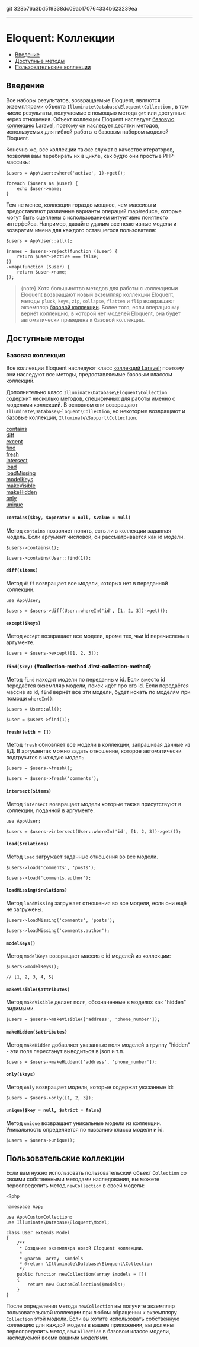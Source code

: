 git 328b76a3bd519338dc09ab170764334b623239ea

---

# Eloquent: Коллекции

- [Введение](#introduction)
- [Доступные методы](#available-methods)
- [Пользовательские коллекции](#custom-collections)

<a name="introduction"></a>
## Введение

Все наборы результатов, возвращаемые Eloquent, являются экземплярами объекта `Illuminate\Database\Eloquent\Collection` , в том числе результаты, получаемые с помощью метода `get` или доступные через отношения. Объект коллекции Eloquent наследует [базовую коллекцию](/docs/{{version}}/collections) Laravel, поэтому он наследует десятки методов, используемых для гибкой работы с базовым набором моделей Eloquent.

Конечно же, все коллекции также служат в качестве итераторов, позволяя вам перебирать их в цикле, как будто они простые PHP-массивы:

    $users = App\User::where('active', 1)->get();

    foreach ($users as $user) {
        echo $user->name;
    }

Тем не менее, коллекции гораздо мощнее, чем массивы и предоставляют различные варианты операций map/reduce, которые могут быть сцеплены с использованием интуитивно понятного интерфейса. Например, давайте удалим все неактивные модели и возвратим имена для каждого оставшегося пользователя:

    $users = App\User::all();

    $names = $users->reject(function ($user) {
        return $user->active === false;
    })
    ->map(function ($user) {
        return $user->name;
    });

> {note} Хотя большинство методов для работы с коллекциями Eloquent возвращают новый экземпляр коллекции Eloquent, методы `pluck`, `keys`, `zip`, `collapse`, `flatten` и `flip` возвращают экземпляр [базовой коллекции](/docs/{{version}}/collections). Более того, если операция `map` вернёт коллекцию, в которой нет моделей Eloquent, она будет автоматически приведена к базовой коллекции.

<a name="available-methods"></a>
## Доступные методы

### Базовая коллекция

Все коллекции Eloquent наследуют класс [коллекций Laravel](/docs/{{version}}/collections); поэтому они наследуют все методы, предоставляемые базовым классом коллекций.

Дополнительно класс `Illuminate\Database\Eloquent\Collection` содержит несколько методов, специфичных для работы именно с моделями коллекций. В основном они возвращают `Illuminate\Database\Eloquent\Collection`, но некоторые возвращают и базовые коллекции, `Illuminate\Support\Collection`.

<style>
    #collection-method-list > p {
        column-count: 1; -moz-column-count: 1; -webkit-column-count: 1;
        column-gap: 2em; -moz-column-gap: 2em; -webkit-column-gap: 2em;
    }

    #collection-method-list a {
        display: block;
    }
</style>

<div id="collection-method-list" markdown="1">

[contains](#method-contains)
[diff](#method-diff)
[except](#method-except)
[find](#method-find)
[fresh](#method-fresh)
[intersect](#method-intersect)
[load](#method-load)
[loadMissing](#method-loadMissing)
[modelKeys](#method-modelKeys)
[makeVisible](#method-makeVisible)
[makeHidden](#method-makeHidden)
[only](#method-only)
[unique](#method-unique)

</div>

<a name="method-contains"></a>
#### `contains($key, $operator = null, $value = null)`

Метод `contains` позволяет понять, есть ли в коллекции заданная модель. Если аргумент числовой, он рассматривается как id модели.

    $users->contains(1);
    
    $users->contains(User::find(1));

<a name="method-diff"></a>
#### `diff($items)`

Метод `diff` возвращает все модели, которых нет в переданной коллекции.

    use App\User;

    $users = $users->diff(User::whereIn('id', [1, 2, 3])->get());

<a name="method-except"></a>
#### `except($keys)`

Метод `except` возвращает все модели, кроме тех, чьи id перечислены в аргументе.

    $users = $users->except([1, 2, 3]);

<a name="method-find"></a>
#### `find($key)` {#collection-method .first-collection-method}

Метод `find` находит модели по переданным id. Если вместо id передаётся экземпляр модели, поиск идёт про его id. Если передаётся массив из id, `find` вернёт все эти модели, будет искать по моделям при помощи `whereIn()`:

    $users = User::all();

    $user = $users->find(1);

<a name="method-fresh"></a>
#### `fresh($with = [])`

Метод `fresh` обновляет все модели в коллекции, запрашивая данные из БД. В аргументах можно задать отношение, которое автоматически подгрузится в каждую модель.

    $users = $users->fresh();

    $users = $users->fresh('comments');

<a name="method-intersect"></a>
#### `intersect($items)`

Метод `intersect` возвращает модели которые также присутствуют в коллекции, поданной в аргументе.

    use App\User;

    $users = $users->intersect(User::whereIn('id', [1, 2, 3])->get());

<a name="method-load"></a>
#### `load($relations)`

Метод `load` загружает заданные отношения во все модели.

    $users->load('comments', 'posts');

    $users->load('comments.author');

<a name="method-loadMissing"></a>
#### `loadMissing($relations)`

Метод `loadMissing` загружает отношения во все модели, если они ещё не загружены.

    $users->loadMissing('comments', 'posts');

    $users->loadMissing('comments.author');

<a name="method-modelKeys"></a>
#### `modelKeys()`

Метод `modelKeys` возвращает массив с id моделей из коллекции:

    $users->modelKeys();

    // [1, 2, 3, 4, 5]
    
<a name="method-makeVisible"></a>
#### `makeVisible($attributes)`

Метод `makeVisible` делает поля, обозначенные в моделях как "hidden" видимыми.

    $users = $users->makeVisible(['address', 'phone_number']);

<a name="method-makeHidden"></a>
#### `makeHidden($attributes)`

Метод `makeHidden` добавляет указанные поля моделей в группу "hidden" - эти поля перестанут выводиться в json и т.п.

    $users = $users->makeHidden(['address', 'phone_number']);

<a name="method-only"></a>
#### `only($keys)`

Метод `only` возвращает модели, которые содержат указанные id:

    $users = $users->only([1, 2, 3]);

<a name="method-unique"></a>
#### `unique($key = null, $strict = false)`

Метод `unique` возвращает уникальные модели из коллекции. Уникальность определяется по названию класса модели и id.

    $users = $users->unique();

<a name="custom-collections"></a>
## Пользовательские коллекции

Если вам нужно использовать пользовательский объект `Collection` со своими собственными методами наследования, вы можете переопределить метод `newCollection` в своей модели:

    <?php

    namespace App;

    use App\CustomCollection;
    use Illuminate\Database\Eloquent\Model;

    class User extends Model
    {
        /**
         * Создание экземпляра новой Eloquent коллекции.
         *
         * @param  array  $models
         * @return \Illuminate\Database\Eloquent\Collection
         */
        public function newCollection(array $models = [])
        {
            return new CustomCollection($models);
        }
    }

После определения метода `newCollection` вы получите экземпляр пользовательской коллекции при любом обращении к экземпляру `Collection` этой модели. Если вы хотите использовать собственную коллекцию для каждой модели в вашем приложении, вы должны переопределить метод `newCollection` в базовом классе модели, наследуемой всеми вашими моделями.
